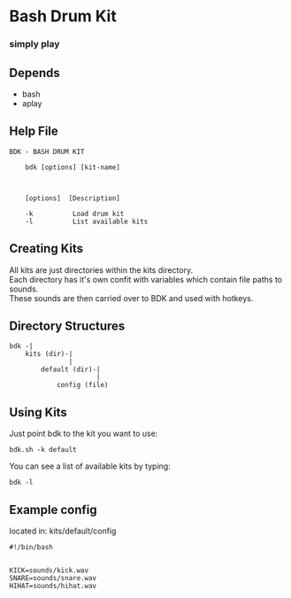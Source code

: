 # Bash Drum Kit  
### simply play

## Depends  
* bash
* aplay

## Help File  
```  
BDK - BASH DRUM KIT

    bdk [options] [kit-name]



    [options]  [Description]

    -k          Load drum kit
    -l          List available kits  
```

## Creating Kits  

All kits are just directories within the kits directory.  
Each directory has it's own confit with variables which contain file paths to sounds.  
These sounds are then carried over to BDK and used with hotkeys.  

## Directory Structures  
```
bdk -|
	kits (dir)-|
	           |
		default (dir)-|
		              |
			config (file)
```

## Using Kits  


Just point bdk to the kit you want to use:  

```
bdk.sh -k default  
```


You can see a list of available kits by typing:  

```
bdk -l
```  


## Example config  

located in: kits/default/config  

```  
#!/bin/bash


KICK=sounds/kick.wav
SNARE=sounds/snare.wav
HIHAT=sounds/hihat.wav
```

